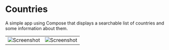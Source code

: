 # Countries

A simple app using Compose that displays a searchable list of countries and some information about them.

| | |
| ------------- | ------------- |
| ![Screenshot](https://i.imgur.com/51eVpub.jpg)  | ![Screenshot](https://i.imgur.com/ILhlr8G.jpg) |

